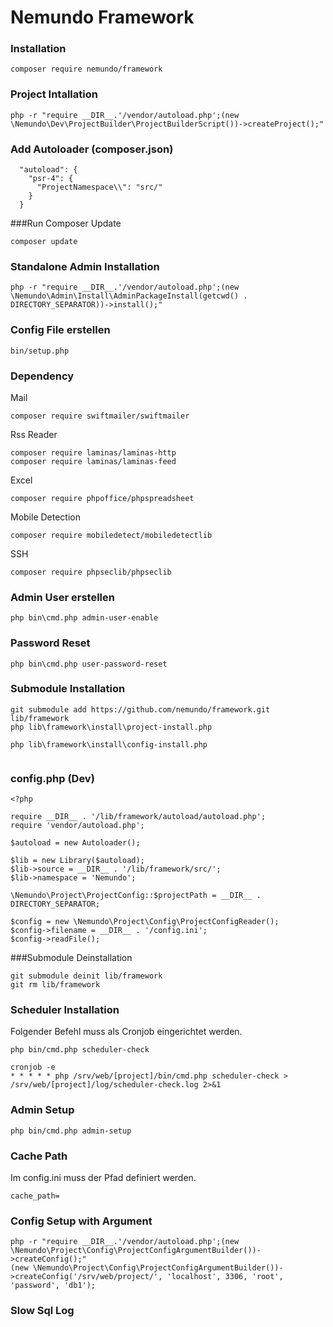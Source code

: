 # Nemundo Framework

### Installation
```
composer require nemundo/framework
```

### Project Intallation
```
php -r "require __DIR__.'/vendor/autoload.php';(new \Nemundo\Dev\ProjectBuilder\ProjectBuilderScript())->createProject();"
```

### Add Autoloader (composer.json)
```
  "autoload": {
    "psr-4": {
      "ProjectNamespace\\": "src/"
    }
  }
```

###Run Composer Update
```
composer update
```



### Standalone Admin Installation
```
php -r "require __DIR__.'/vendor/autoload.php';(new \Nemundo\Admin\Install\AdminPackageInstall(getcwd() . DIRECTORY_SEPARATOR))->install();"
```

### Config File erstellen
```
bin/setup.php
```

### Dependency

Mail
```
composer require swiftmailer/swiftmailer
```

Rss Reader
```
composer require laminas/laminas-http
composer require laminas/laminas-feed
```

Excel
```
composer require phpoffice/phpspreadsheet
```

Mobile Detection
```
composer require mobiledetect/mobiledetectlib
```

SSH
```
composer require phpseclib/phpseclib
```


### Admin User erstellen
```
php bin\cmd.php admin-user-enable
```

### Password Reset
```
php bin\cmd.php user-password-reset
```

### Submodule Installation
```
git submodule add https://github.com/nemundo/framework.git lib/framework
php lib\framework\install\project-install.php

php lib\framework\install\config-install.php


```


### config.php (Dev)

```
<?php

require __DIR__ . '/lib/framework/autoload/autoload.php';
require 'vendor/autoload.php';

$autoload = new Autoloader();

$lib = new Library($autoload);
$lib->source = __DIR__ . '/lib/framework/src/';
$lib->namespace = 'Nemundo';

\Nemundo\Project\ProjectConfig::$projectPath = __DIR__ . DIRECTORY_SEPARATOR;

$config = new \Nemundo\Project\Config\ProjectConfigReader();
$config->filename = __DIR__ . '/config.ini';
$config->readFile();
```


###Submodule Deinstallation
```
git submodule deinit lib/framework
git rm lib/framework
```



### Scheduler Installation

Folgender Befehl muss als Cronjob eingerichtet werden. 
```
php bin/cmd.php scheduler-check
```


```
cronjob -e
* * * * * php /srv/web/[project]/bin/cmd.php scheduler-check > /srv/web/[project]/log/scheduler-check.log 2>&1
```


### Admin Setup
```
php bin/cmd.php admin-setup
```



### Cache Path
Im config.ini muss der Pfad definiert werden.
```
cache_path=
```


### Config Setup with Argument
```
php -r "require __DIR__.'/vendor/autoload.php';(new \Nemundo\Project\Config\ProjectConfigArgumentBuilder())->createConfig();"
(new \Nemundo\Project\Config\ProjectConfigArgumentBuilder())->createConfig('/srv/web/project/', 'localhost', 3306, 'root', 'password', 'db1');
```










### Slow Sql Log






